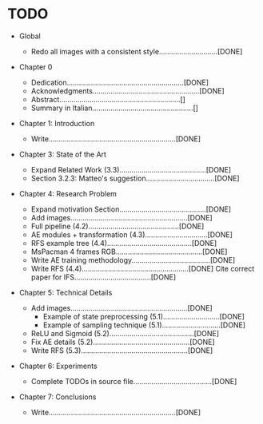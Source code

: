 # TODO

* Global
    * Redo all images with a consistent style.............................[DONE]

* Chapter 0
    * Dedication..........................................................[DONE]
    * Acknowledgments.....................................................[DONE]
    * Abstract............................................................[]
    * Summary in Italian..................................................[]

* Chapter 1: Introduction
    * Write...............................................................[DONE]

* Chapter 3: State of the Art
    * Expand Related Work (3.3)...........................................[DONE]
    * Section 3.2.3: Matteo's suggestion..................................[DONE]

* Chapter 4: Research Problem
    * Expand motivation Section...........................................[DONE]
    * Add images..........................................................[DONE]
	* Full pipeline (4.2).............................................[DONE]
	* AE modules + transformation (4.3)...............................[DONE]
	* RFS example tree (4.4)..........................................[DONE]
	* MsPacman 4 frames RGB...........................................[DONE]
    * Write AE training methodology.......................................[DONE]
    * Write RFS (4.4).....................................................[DONE]
	  Cite correct paper for IFS......................................[DONE]

* Chapter 5: Technical Details
    * Add images..........................................................[DONE]
    	* Example of state preprocessing (5.1)............................[DONE]
    	* Example of sampling technique (5.1).............................[DONE]
	* ReLU and Sigmoid (5.2)..........................................[DONE]
    * Fix AE details (5.2)................................................[DONE]
    * Write RFS (5.3).....................................................[DONE]

* Chapter 6: Experiments
    * Complete TODOs in source file.......................................[DONE]

* Chapter 7: Conclusions
    * Write...............................................................[DONE]

